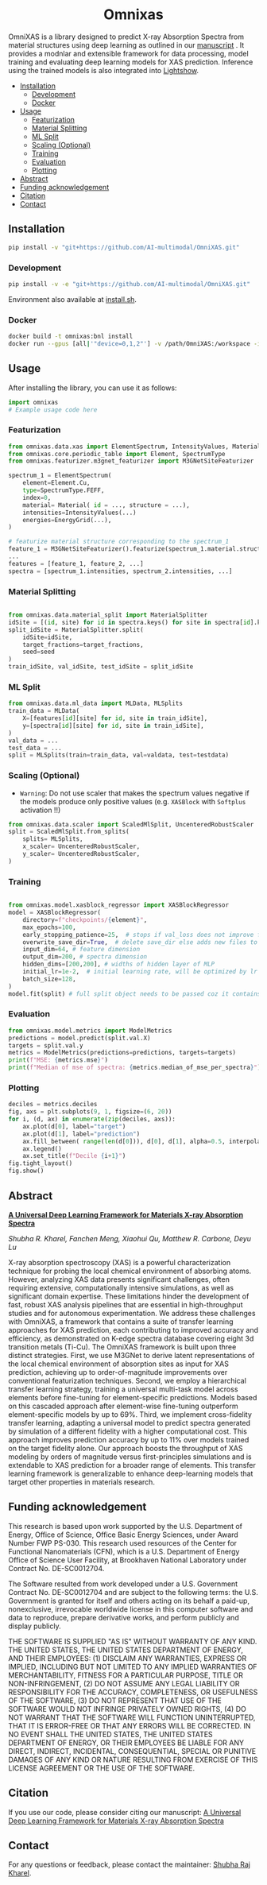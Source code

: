 <div align="center">

<h1>Omnixas</h1>

</div>

OmniXAS is a library designed to predict X-ray Absorption Spectra from material structures using deep learning as outlined in our [manuscript](https://www.arxiv.org/abs/2409.19552) . It provides a modnlar and extensible framework for data processing, model training and evaluating deep learning models for XAS prediction. Inference using the trained models is also integrated into [Lightshow](https://github.com/AI-multimodal/Lightshow).


- [Installation](#installation)
  - [Development](#development)
  - [Docker](#docker)
- [Usage](#usage)
  - [Featurization](#featurization)
  - [Material Splitting](#material-splitting)
  - [ML Split](#ml-split)
  - [Scaling (Optional)](#scaling-optional)
  - [Training](#training)
  - [Evaluation](#evaluation)
  - [Plotting](#plotting)
- [Abstract](#abstract)
- [Funding acknowledgement](#funding-acknowledgement)
- [Citation](#citation)
- [Contact](#contact)

## Installation

```bash
pip install -v "git+https://github.com/AI-multimodal/OmniXAS.git"
```

### Development

```bash
pip install -v -e "git+https://github.com/AI-multimodal/OmniXAS.git"
```
Environment also available at [install.sh](install/install.sh).


### Docker

```bash
docker build -t omnixas:bnl install
docker run --gpus [all|'"device=0,1,2"'] -v /path/OmniXAS:/workspace -it --user $(id -u):$(id -g) omnixas:bnl bash
```


## Usage

After installing the library, you can use it as follows:

```python
import omnixas
# Example usage code here
```

### Featurization

```python
from omnixas.data.xas import ElementSpectrum, IntensityValues, Material, EnergyGrid
from omnixas.core.periodic_table import Element, SpectrumType
from omnixas.featurizer.m3gnet_featurizer import M3GNetSiteFeaturizer

spectrum_1 = ElementSpectrum(
    element=Element.Cu,
    type=SpectrumType.FEFF,
    index=0,
    material= Material( id = ..., structure = ...),
    intensities=IntensityValues(...)
    energies=EnergyGrid(...),
)

# featurize material structure corresponding to the spectrum_1
feature_1 = M3GNetSiteFeaturizer().featurize(spectrum_1.material.structure, spectrum_1.index)
...
features = [feature_1, feature_2, ...]
spectra = [spectrum_1.intensities, spectrum_2.intensities, ...]
```

### Material Splitting

```python

from omnixas.data.material_split import MaterialSplitter
idSite = [(id, site) for id in spectra.keys() for site in spectra[id].keys()]
split_idSite = MaterialSplitter.split(
    idSite=idSite,
    target_fractions=target_fractions,
    seed=seed
)
train_idSite, val_idSite, test_idSite = split_idSite
```

### ML Split

```python
from omnixas.data.ml_data import MLData, MLSplits
train_data = MLData(
    X=[features[id][site] for id, site in train_idSite],
    y=[spectra[id][site] for id, site in train_idSite],
)
val_data = ...
test_data = ...
split = MLSplits(train=train_data, val=valdata, test=testdata)
```

### Scaling (Optional)

- `Warning`: Do not use scaler that makes the spectrum values negative if the models produce only positive values (e.g. `XASBlock` with `Softplus` activation !!)

```python
from omnixas.data.scaler import ScaledMlSplit, UncenteredRobustScaler
split = ScaledMlSplit.from_splits(
    splits= MLSplits,
    x_scaler= UncenteredRobustScaler,
    y_scaler= UncenteredRobustScaler,
)
```

### Training

```python

from omnixas.model.xasblock_regressor import XASBlockRegressor
model = XASBlockRegressor(
    directory=f"checkpoints/{element}",
    max_epochs=100,
    early_stopping_patience=25,  # stops if val_loss does not improve for 25 epochs
    overwrite_save_dir=True,  # delete save_dir else adds new files to it
    input_dim=64, # feature dimension
    output_dim=200, # spectra dimension
    hidden_dims=[200,200], # widths of hidden layer of MLP
    initial_lr=1e-2,  # initial learning rate, will be optimized by lr finder later
    batch_size=128,
)
model.fit(split) # full split object needs to be passed coz it contains val data used in logging
```

### Evaluation

```python
from omnixas.model.metrics import ModelMetrics
predictions = model.predict(split.val.X)
targets = split.val.y
metrics = ModelMetrics(predictions=predictions, targets=targets) 
print(f"MSE: {metrics.mse}")
print(f"Median of mse of spectra: {metrics.median_of_mse_per_spectra}")
```

### Plotting

```python
deciles = metrics.deciles
fig, axs = plt.subplots(9, 1, figsize=(6, 20))
for i, (d, ax) in enumerate(zip(deciles, axs)):
    ax.plot(d[0], label="target")
    ax.plot(d[1], label="prediction")
    ax.fill_between( range(len(d[0])), d[0], d[1], alpha=0.5, interpolate=True)
    ax.legend()
    ax.set_title(f"Decile {i+1}")
fig.tight_layout()
fig.show()
```

## Abstract

[**A Universal Deep Learning Framework for Materials X-ray Absorption Spectra**](https://www.arxiv.org/abs/2409.19552)

*Shubha R. Kharel, Fanchen Meng, Xiaohui Qu, Matthew R. Carbone, Deyu Lu*

X-ray absorption spectroscopy (XAS) is a powerful characterization technique for probing the local chemical environment of absorbing atoms. However, analyzing XAS data presents significant challenges, often requiring extensive, computationally intensive simulations, as well as significant domain expertise. These limitations hinder the development of fast, robust XAS analysis pipelines that are essential in high-throughput studies and for autonomous experimentation. We address these challenges with OmniXAS, a framework that contains a suite of transfer learning approaches for XAS prediction, each contributing to improved accuracy and efficiency, as demonstrated on K-edge spectra database covering eight 3d transition metals (Ti-Cu). The OmniXAS framework is built upon three distinct strategies. First, we use M3GNet to derive latent representations of the local chemical environment of absorption sites as input for XAS prediction, achieving up to order-of-magnitude improvements over conventional featurization techniques. Second, we employ a hierarchical transfer learning strategy, training a universal multi-task model across elements before fine-tuning for element-specific predictions. Models based on this cascaded approach after element-wise fine-tuning outperform element-specific models by up to 69%. Third, we implement cross-fidelity transfer learning, adapting a universal model to predict spectra generated by simulation of a different fidelity with a higher computational cost. This approach improves prediction accuracy by up to 11% over models trained on the target fidelity alone. Our approach boosts the throughput of XAS modeling by orders of magnitude versus first-principles simulations and is extendable to XAS prediction for a broader range of elements. This transfer learning framework is generalizable to enhance deep-learning models that target other properties in materials research.

## Funding acknowledgement

This research is based upon work supported by the U.S. Department of Energy, Office of Science, Office Basic Energy Sciences, under Award Number FWP PS-030. This research used resources of the Center for Functional Nanomaterials (CFN), which is a U.S. Department of Energy Office of Science User Facility, at Brookhaven National Laboratory under Contract No. DE-SC0012704.

The Software resulted from work developed under a U.S. Government Contract No. DE-SC0012704 and are subject to the following terms: the U.S. Government is granted for itself and others acting on its behalf a paid-up, nonexclusive, irrevocable worldwide license in this computer software and data to reproduce, prepare derivative works, and perform publicly and display publicly.

THE SOFTWARE IS SUPPLIED "AS IS" WITHOUT WARRANTY OF ANY KIND. THE UNITED STATES, THE UNITED STATES DEPARTMENT OF ENERGY, AND THEIR EMPLOYEES: (1) DISCLAIM ANY WARRANTIES, EXPRESS OR IMPLIED, INCLUDING BUT NOT LIMITED TO ANY IMPLIED WARRANTIES OF MERCHANTABILITY, FITNESS FOR A PARTICULAR PURPOSE, TITLE OR NON-INFRINGEMENT, (2) DO NOT ASSUME ANY LEGAL LIABILITY OR RESPONSIBILITY FOR THE ACCURACY, COMPLETENESS, OR USEFULNESS OF THE SOFTWARE, (3) DO NOT REPRESENT THAT USE OF THE SOFTWARE WOULD NOT INFRINGE PRIVATELY OWNED RIGHTS, (4) DO NOT WARRANT THAT THE SOFTWARE WILL FUNCTION UNINTERRUPTED, THAT IT IS ERROR-FREE OR THAT ANY ERRORS WILL BE CORRECTED. IN NO EVENT SHALL THE UNITED STATES, THE UNITED STATES DEPARTMENT OF ENERGY, OR THEIR EMPLOYEES BE LIABLE FOR ANY DIRECT, INDIRECT, INCIDENTAL, CONSEQUENTIAL, SPECIAL OR PUNITIVE DAMAGES OF ANY KIND OR NATURE RESULTING FROM EXERCISE OF THIS LICENSE AGREEMENT OR THE USE OF THE SOFTWARE.

## Citation

If you use our code, please consider citing our manuscript: [A Universal Deep Learning Framework for Materials X-ray Absorption Spectra](https://www.arxiv.org/abs/2409.19552)

## Contact

For any questions or feedback, please contact the maintainer: [Shubha Raj Kharel](mailto:shubha.raj.kharel@gmail.com).
